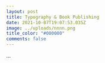 ```yaml
---
layout: post
title: Typography & Book Publishing
date: 2021-10-07T19:07:53.035Z
image: ../uploads/nnnn.png
title_color: "#000000"
comments: false
---
```

...